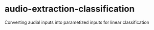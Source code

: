 # audio-extraction-classification
Converting audial inputs into parametized inputs for linear classification
